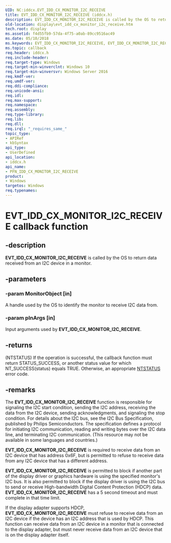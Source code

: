 ```yaml
---
UID: NC:iddcx.EVT_IDD_CX_MONITOR_I2C_RECEIVE
title: EVT_IDD_CX_MONITOR_I2C_RECEIVE (iddcx.h)
description: EVT_IDD_CX_MONITOR_I2C_RECEIVE is called by the OS to return data received from an I2C device in a monitor.
old-location: display\evt_idd_cx_monitor_i2c_receive.htm
tech.root: display
ms.assetid: f4d55fb9-57da-4f75-a0ab-89cc9516ac49
ms.date: 05/10/2018
ms.keywords: EVT_IDD_CX_MONITOR_I2C_RECEIVE, EVT_IDD_CX_MONITOR_I2C_RECEIVE callback, EvtIddCxMonitorI2cReceive, EvtIddCxMonitorI2cReceive callback function [Display Devices], PFN_IDD_CX_MONITOR_I2C_RECEIVE, PFN_IDD_CX_MONITOR_I2C_RECEIVE callback function pointer [Display Devices], display.evt_idd_cx_monitor_i2c_receive, iddcx/EvtIddCxMonitorI2cReceive
ms.topic: callback
req.header: iddcx.h
req.include-header: 
req.target-type: Windows
req.target-min-winverclnt: Windows 10
req.target-min-winversvr: Windows Server 2016
req.kmdf-ver: 
req.umdf-ver: 
req.ddi-compliance: 
req.unicode-ansi: 
req.idl: 
req.max-support: 
req.namespace: 
req.assembly: 
req.type-library: 
req.lib: 
req.dll: 
req.irql: "_requires_same_"
topic_type:
- APIRef
- kbSyntax
api_type:
- UserDefined
api_location:
- iddcx.h
api_name:
- PFN_IDD_CX_MONITOR_I2C_RECEIVE
product:
- Windows
targetos: Windows
req.typenames: 
---
```


# EVT_IDD_CX_MONITOR_I2C_RECEIVE callback function


## -description


<b>EVT_IDD_CX_MONITOR_I2C_RECEIVE</b> is called by the OS to return data received from an I2C device in a monitor.


## -parameters




### -param MonitorObject [in]

A handle used by the OS to identify the monitor to receive I2C data from.


### -param pInArgs [in]

Input arguments used by <b>EVT_IDD_CX_MONITOR_I2C_RECEIVE</b>.


## -returns




(NTSTATUS) If the operation is successful, the callback function must return STATUS_SUCCESS, or another status value for which NT_SUCCESS(status) equals TRUE. Otherwise, an appropriate <a href="https://msdn.microsoft.com/7792201b-63bb-4db5-803d-2af02893d505">NTSTATUS</a> error code. 
                    




## -remarks



The <b>EVT_IDD_CX_MONITOR_I2C_RECEIVE</b> function is responsible for signaling the I2C start condition, sending the I2C address,
 receiving the data from the I2C device, sending acknowledgments, and signaling the stop condition.
 For details about the I2C bus, see the I2C Bus Specification, published by Philips Semiconductors.
 The specification defines a protocol for initiating I2C communication, reading and writing bytes over the I2C data
 line, and terminating I2C communication. (This resource may not be available in some languages and countries.)


<b>EVT_IDD_CX_MONITOR_I2C_RECEIVE</b> is required to receive data from an I2C device that has address 0x6F, but is
 permitted to refuse to receive data from any I2C device that has a different address.
 

<b>EVT_IDD_CX_MONITOR_I2C_RECEIVE</b> is permitted to block if another part of the display driver or graphics hardware is
 using the specified monitor's I2C bus. It is also permitted to block if the display driver is using the I2C bus to send or receive High-bandwidth Digital Content Protection (HDCP) data.
 <b>EVT_IDD_CX_MONITOR_I2C_RECEIVE</b> has a 5 second timeout and must complete in that time limit.

If the display adapter supports HDCP, <b>EVT_IDD_CX_MONITOR_I2C_RECEIVE</b> must refuse to receive data from an I2C device if the
 device has an I2C address that is used by HDCP.
 This function  can receive data from an I2C device in a monitor that is connected to the display adapter, but must never receive data from an I2C
 device that is on the display adapter itself.



